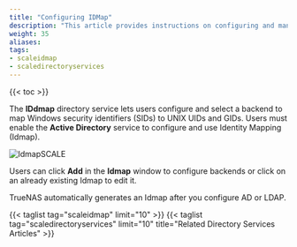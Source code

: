 ```yaml
---
title: "Configuring IDMap"
description: "This article provides instructions on configuring and managing IDMap in SCALE."
weight: 35
aliases:
tags:
- scaleidmap
- scaledirectoryservices
---
```


{{< toc >}}


The **IDdmap** directory service lets users configure and select a backend to map Windows security identifiers (SIDs) to UNIX UIDs and GIDs. Users must enable the **Active Directory** service to configure and use Identity Mapping (Idmap).

![IdmapSCALE](/images/SCALE/IdmapSCALE.png "Idmap Window")

Users can click **Add** in the **Idmap** window to configure backends or click on an already existing Idmap to edit it.

TrueNAS automatically generates an Idmap after you configure AD or LDAP.

{{< taglist tag="scaleidmap" limit="10" >}}
{{< taglist tag="scaledirectoryservices" limit="10" title="Related Directory Services Articles" >}}